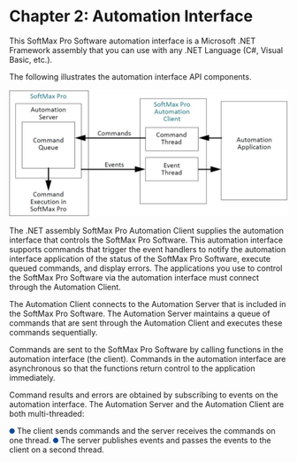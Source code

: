 # Chapter 2: Automation Interface

This SoftMax Pro Software automation interface is a Microsoft .NET Framework assembly that you can use with any .NET Language (C#, Visual Basic, etc.).

The following illustrates the automation interface API components.

![](../../../../../.gitbook/assets/1.jpeg)

The .NET assembly SoftMax Pro Automation Client supplies the automation interface that controls the SoftMax Pro Software. This automation interface supports commands that trigger the event handlers to notify the automation interface application of the status of the SoftMax Pro Software, execute queued commands, and display errors. The applications you use to control the SoftMax Pro Software via the automation interface must connect through the Automation Client.

The Automation Client connects to the Automation Server that is included in the SoftMax Pro Software. The Automation Server maintains a queue of commands that are sent through the Automation Client and executes these commands sequentially.

Commands are sent to the SoftMax Pro Software by calling functions in the automation interface (the client). Commands in the automation interface are asynchronous so that the functions return control to the application immediately.

Command results and errors are obtained by subscribing to events on the automation interface. The Automation Server and the Automation Client are both multi-threaded:

![](<../../../../../.gitbook/assets/2 (1).png>) The client sends commands and the server receives the commands on one thread. ![](<../../../../../.gitbook/assets/3 (1).png>) The server publishes events and passes the events to the client on a second thread.
